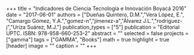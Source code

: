 +++
title = "Indicadores de Ciencia Tecnología e Innovación Boyacá 2016"
date = "2017-06-01"
authors = ["Dueñas Quintero, D.M.","Vera López, E.", "Camargo Gómez, Y.A.","gomez-n","jimenez-a","Álvarez J.L.","rodriguez-j","Uriza Suárez, M.J."]
publication_types = ["5"]
publication = "Editorial UPTC. ISBN: 978-958-660-253-2"
abstract = ""
selected = false
projects = ["gamma"]
tags = ["GAMMA", "Books"]
math = true
highlight = true
[header]
image = ""
caption = ""
+++
